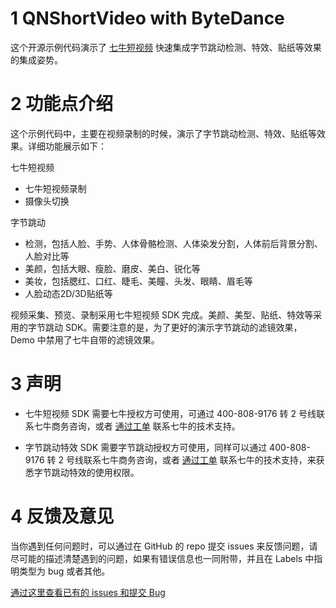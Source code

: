 # 1 QNShortVideo with ByteDance
这个开源示例代码演示了 [七牛短视频](https://www.qiniu.com/products/plsv) 快速集成字节跳动检测、特效、贴纸等效果的集成姿势。

# 2 功能点介绍

这个示例代码中，主要在视频录制的时候，演示了字节跳动检测、特效、贴纸等效果。详细功能展示如下：

七牛短视频

- 七牛短视频录制
- 摄像头切换

字节跳动

- 检测，包括人脸、手势、人体骨骼检测、人体染发分割，人体前后背景分割、人脸对比等
- 美颜，包括大眼、瘦脸、磨皮、美白、锐化等
- 美妆，包括腮红、口红、睫毛、美瞳、头发、眼睛、眉毛等
- 人脸动态2D/3D贴纸等


视频采集、预览、录制采用七牛短视频 SDK 完成。美颜、美型、贴纸、特效等采用的字节跳动 SDK。需要注意的是，为了更好的演示字节跳动的滤镜效果，Demo 中禁用了七牛自带的滤镜效果。

# 3 声明

- 七牛短视频 SDK 需要七牛授权方可使用，可通过 400-808-9176 转 2 号线联系七牛商务咨询，或者 [通过工单](https://support.qiniu.com/?ref=developer.qiniu.com) 联系七牛的技术支持。

- 字节跳动特效 SDK 需要字节跳动授权方可使用，同样可以通过 400-808-9176 转 2 号线联系七牛商务咨询，或者 [通过工单](https://support.qiniu.com/?ref=developer.qiniu.com) 联系七牛的技术支持，来获悉字节跳动特效的使用权限。

# 4 反馈及意见

当你遇到任何问题时，可以通过在 GitHub 的 repo 提交 issues 来反馈问题，请尽可能的描述清楚遇到的问题，如果有错误信息也一同附带，并且在 Labels 中指明类型为 bug 或者其他。

[通过这里查看已有的 issues 和提交 Bug](https://github.com/pili-engineering/QNShortVideo-ByteDance/issues)
